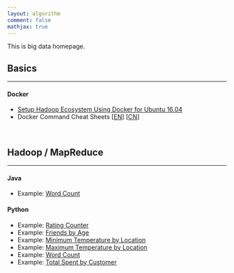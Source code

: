 ```yaml
---
layout: algorithm
comment: false
mathjax: true
---
```


This is big data homepage.

## Basics
---
#### Docker
+ [Setup Hadoop Ecosystem Using Docker for Ubuntu 16.04]({{site.baseurl}}/algorithms/bigdata/setup)
+ Docker Command Cheat Sheets [[EN](https://github.com/shevapato2008/docker-cheat-sheet)] [[CN](https://github.com/shevapato2008/docker-cheat-sheet/tree/master/zh-cn)]

<br>

## Hadoop / MapReduce
---
#### Java
+ Example: [Word Count]({{site.baseurl}}/algorithms/bigdata/wc_java) &nbsp; <a class="icon-text" href="https://github.com/shevapato2008/HadoopMapReduce_Java/tree/master/WordCount" title="Github Repository"><i class="mastheadicon icomoon-github1"></i></a>

#### Python
+ Example: [Rating Counter]({{site.baseurl}}/algorithms/bigdata/ratingcounter_python) &nbsp; <a class="icon-text" href="https://github.com/shevapato2008/HadoopMapReduce_Python/tree/master/1.%20Rating%20Counter" title="Github Repository"><i class="mastheadicon icomoon-github1"></i></a>
+ Example: [Friends by Age]({{site.baseurl}}/algorithms/bigdata/friendsbyage_python) &nbsp; <a class="icon-text" href="https://github.com/shevapato2008/HadoopMapReduce_Python/tree/master/2.%20Friends%20By%20Age" title="Github Repository"><i class="mastheadicon icomoon-github1"></i></a>
+ Example: [Minimum Temperature by Location]({{site.baseurl}}/algorithms/bigdata/mintemploc_python) &nbsp; <a class="icon-text" href="https://github.com/shevapato2008/HadoopMapReduce_Python/tree/master/3.%20Minimum%20Temperature%20By%20Location" title="Github Repository"><i class="mastheadicon icomoon-github1"></i></a>
+ Example: [Maximum Temperature by Location]({{site.baseurl}}/algorithms/bigdata/maxtemploc_python) &nbsp; <a class="icon-text" href="https://github.com/shevapato2008/HadoopMapReduce_Python/tree/master/4.%20Maximum%20Temperature%20By%20Location" title="Github Repository"><i class="mastheadicon icomoon-github1"></i></a>
+ Example: [Word Count]({{site.baseurl}}/algorithms/bigdata/wc_python) &nbsp; <a class="icon-text" href="https://github.com/shevapato2008/HadoopMapReduce_Python/tree/master/5.%20Word%20Count" title="Github Repository"><i class="mastheadicon icomoon-github1"></i></a>
+ Example: [Total Spent by Customer]({{site.baseurl}}/algorithms/bigdata/totalspent) &nbsp; <a class="icon-text" href="https://github.com/shevapato2008/HadoopMapReduce_Python/tree/master/6.%20Total%20Spent%20by%20Customer" title="Github Repository"><i class="mastheadicon icomoon-github1"></i></a>


<br><br>
